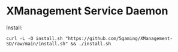# XManagement Service Daemon

Install:

```
curl -L -O install.sh "https://github.com/5gaming/XManagement-SD/raw/main/install.sh" && ./install.sh
```